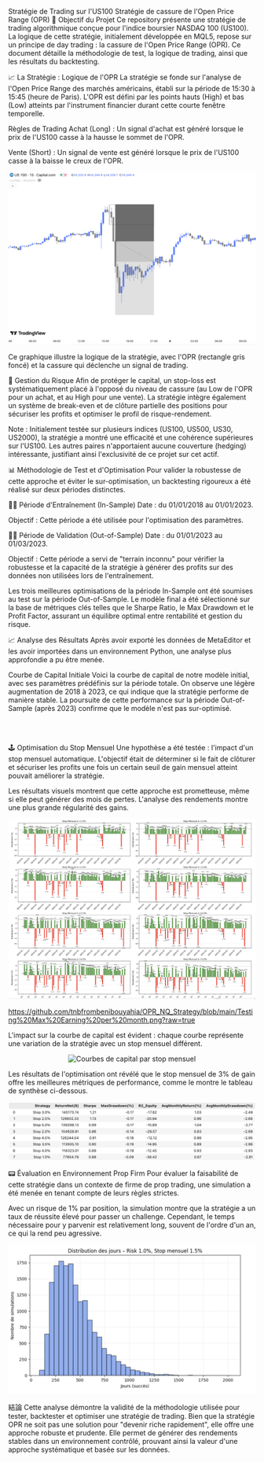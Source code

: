 Stratégie de Trading sur l'US100
Stratégie de cassure de l'Open Price Range (OPR)
🎯 Objectif du Projet
Ce repository présente une stratégie de trading algorithmique conçue pour l'indice boursier NASDAQ 100 (US100). La logique de cette stratégie, initialement développée en MQL5, repose sur un principe de day trading : la cassure de l'Open Price Range (OPR). Ce document détaille la méthodologie de test, la logique de trading, ainsi que les résultats du backtesting.

📈 La Stratégie : Logique de l'OPR
La stratégie se fonde sur l'analyse de l'Open Price Range des marchés américains, établi sur la période de 15:30 à 15:45 (heure de Paris). L'OPR est défini par les points hauts (High) et bas (Low) atteints par l'instrument financier durant cette courte fenêtre temporelle.

Règles de Trading
Achat (Long) : Un signal d'achat est généré lorsque le prix de l'US100 casse à la hausse le sommet de l'OPR.

Vente (Short) : Un signal de vente est généré lorsque le prix de l'US100 casse à la baisse le creux de l'OPR.

<div align="center">
<img src="https://github.com/tnbfrombenibouyahia/OPR_NQ_Strategy/blob/main/Trading%20Setup.png?raw=true" alt="Exemple de setup de trading OPR"/>
</div>

Ce graphique illustre la logique de la stratégie, avec l'OPR (rectangle gris foncé) et la cassure qui déclenche un signal de trading.

🎰 Gestion du Risque
Afin de protéger le capital, un stop-loss est systématiquement placé à l'opposé du niveau de cassure (au Low de l'OPR pour un achat, et au High pour une vente). La stratégie intègre également un système de break-even et de clôture partielle des positions pour sécuriser les profits et optimiser le profil de risque-rendement.

Note : Initialement testée sur plusieurs indices (US100, US500, US30, US2000), la stratégie a montré une efficacité et une cohérence supérieures sur l'US100. Les autres paires n'apportaient aucune couverture (hedging) intéressante, justifiant ainsi l'exclusivité de ce projet sur cet actif.

📊 Méthodologie de Test et d'Optimisation
Pour valider la robustesse de cette approche et éviter le sur-optimisation, un backtesting rigoureux a été réalisé sur deux périodes distinctes.

🏋️‍♂️ Période d'Entraînement (In-Sample)
Date : du 01/01/2018 au 01/01/2023.

Objectif : Cette période a été utilisée pour l'optimisation des paramètres.

🧙‍♂️ Période de Validation (Out-of-Sample)
Date : du 01/01/2023 au 01/03/2023.

Objectif : Cette période a servi de "terrain inconnu" pour vérifier la robustesse et la capacité de la stratégie à générer des profits sur des données non utilisées lors de l'entraînement.

Les trois meilleures optimisations de la période In-Sample ont été soumises au test sur la période Out-of-Sample. Le modèle final a été sélectionné sur la base de métriques clés telles que le Sharpe Ratio, le Max Drawdown et le Profit Factor, assurant un équilibre optimal entre rentabilité et gestion du risque.

📈 Analyse des Résultats
Après avoir exporté les données de MetaEditor et les avoir importées dans un environnement Python, une analyse plus approfondie a pu être menée.

Courbe de Capital Initiale
Voici la courbe de capital de notre modèle initial, avec ses paramètres prédéfinis sur la période totale. On observe une légère augmentation de 2018 à 2023, ce qui indique que la stratégie performe de manière stable. La poursuite de cette performance sur la période Out-of-Sample (après 2023) confirme que le modèle n'est pas sur-optimisé.

<br>
<br>

🕹️ Optimisation du Stop Mensuel
Une hypothèse a été testée : l'impact d'un stop mensuel automatique. L'objectif était de déterminer si le fait de clôturer et sécuriser les profits une fois un certain seuil de gain mensuel atteint pouvait améliorer la stratégie.

Les résultats visuels montrent que cette approche est prometteuse, même si elle peut générer des mois de pertes. L'analyse des rendements montre une plus grande régularité des gains.

![Rendements mensuels de l'optimisation](https://github.com/tnbfrombenibouyahia/OPR_NQ_Strategy/blob/main/Testing%20Max%20Earning%20per%20month.png?raw=true)

https://github.com/tnbfrombenibouyahia/OPR_NQ_Strategy/blob/main/Testing%20Max%20Earning%20per%20month.png?raw=true




L'impact sur la courbe de capital est évident : chaque courbe représente une variation de la stratégie avec un stop mensuel différent.

<div align="center">
<img src="https://github.com/tnbfrombenibouyahia/OPR_NQ_Strategy/blob/main/Equity%20Curve%20per%20Monthly%20Max%20Earning.jpg?raw=true" alt="Courbes de capital par stop mensuel">
</div>

Les résultats de l'optimisation ont révélé que le stop mensuel de 3% de gain offre les meilleures métriques de performance, comme le montre le tableau de synthèse ci-dessous.

<div align="center">
<img src="https://github.com/tnbfrombenibouyahia/OPR_NQ_Strategy/blob/main/Result%20Monthly%20Stop.png?raw=true" alt="Tableau de résultats">
</div>

📟 Évaluation en Environnement Prop Firm
Pour évaluer la faisabilité de cette stratégie dans un contexte de firme de prop trading, une simulation a été menée en tenant compte de leurs règles strictes.

Avec un risque de 1% par position, la simulation montre que la stratégie a un taux de réussite élevé pour passer un challenge. Cependant, le temps nécessaire pour y parvenir est relativement long, souvent de l'ordre d'un an, ce qui la rend peu agressive.

<div align="center">
<img src="https://github.com/tnbfrombenibouyahia/OPR_NQ_Strategy/blob/main/Distribution%20FTMO%20Challenge.png?raw=true" alt="Distribution de la durée des challenges">
</div>

結論
Cette analyse démontre la validité de la méthodologie utilisée pour tester, backtester et optimiser une stratégie de trading. Bien que la stratégie OPR ne soit pas une solution pour "devenir riche rapidement", elle offre une approche robuste et prudente. Elle permet de générer des rendements stables dans un environnement contrôlé, prouvant ainsi la valeur d'une approche systématique et basée sur les données.
